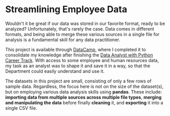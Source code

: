 # Streamlining Employee Data

Wouldn't it be great if our data was stored in our favorite format, ready to be analyzed? Unfortunately, that's rarely the case. Data comes in different formats, and being able to merge these various sources in a single file for analysis is a fundamental skill for any data practitioner.

This project is available through [DataCamp](https://www.datacamp.com/), where I completed it to consolidate my knowledge after finishing the [Data Analyst with Python Career Track](https://www.datacamp.com/tracks/data-analyst-with-python). With access to some employee and human resources data, my task as an analyst was to shape it and save it in a way, so that the Department could easily understand and use it. 

The datasets in this project are small, consisting of only a few rows of sample data. Regardless, the focus here is not on the size of the dataset(s), but on employing various data analysis skills using **pandas**. These include: **importing data from multiple sources across multiple file types**, **merging and manipulating the data** before finally **cleaning** it, and **exporting** it into a single CSV file.